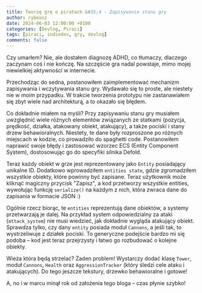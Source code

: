 ```yaml
---
title: Tworzę grę o piratach &#35;4 - Zapisywanie stanu gry
author: rybeusz
date: 2024-06-03 12:00:00 +0100
categories: [Devlog, Piraci]
tags: [piraci, indiedev, gry, devlog]
comments: false
---
```

Czy umarłem? Nie, ale dostałem diagnozę ADHD, co tłumaczy, dlaczego zaczynam coś i nie kończę. Na szczęście gra nadal powstaje, mimo mojej niewielkiej aktywności w internecie.

Przechodząc do sedna, postanowiłem zaimplementować mechanizm zapisywania i wczytywania stanu gry. Wydawało się to proste, ale niestety nie w moim przypadku. W trakcie tworzenia prototypu nie zastanawiałem się zbyt wiele nad architekturą, a to okazało się błędem.

Co dokładnie miałem na myśli? Przy zapisywaniu stanu gry musiałem uwzględnić wiele różnych elementów związanych ze statkami (pozycja, prędkość, działka, atakowany obiekt, atakujący), a także pociski i stany drzew behawioralnych. Niestety, te dane były rozproszone po różnych miejscach w kodzie, co prowadziło do spaghetti code. Postanowiłem naprawić swoje błędy i zastosować wzorzec ECS (Entity Component System), dostosowując go do specyfiki silnika Defold.

Teraz każdy obiekt w grze jest reprezentowany jako `Entity` posiadający unikalne ID. Dodatkowo wprowadziłem `entities state`, gdzie zgromadziłem wszystkie obiekty, które powinny być zapisane. Teraz użytkownik może kliknąć magiczny przycisk "Zapisz", a kod przetworzy wszystkie entities, wywołując funkcję `serialize()` na każdym z nich, która zwraca dane do zapisania w formacie JSON :)

Ogólnie rzecz biorąc, te `entities` reprezentują dane obiektów, a systemy przetwarzają je dalej. Na przykład system odpowiedzialny za ataki (`attack_system`) nie musi wiedzieć, jak dokładnie wygląda atakujący obiekt. Sprawdza tylko, czy dany `entity` posiada moduł `Cannons`, a jeśli tak, to wystrzeliwuje z działek pociski. To generyczne podejście bardzo mi się podoba – kod jest teraz przejrzysty i łatwo go rozbudować o kolejne obiekty.

Wieża która będą strzelać? Żaden problem! Wystarczy dodać klasę `Tower`, moduł `Cannons`, `Health` oraz `AggressionTracker` (który śledzi cele ataku i atakujących). Do tego jeszcze tekstury, drzewko behawioralne i gotowe!

A, no i w marcu minął rok od założenia tego bloga – czas płynie szybko!
